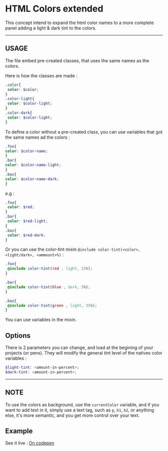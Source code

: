 # HTML Colors extended 
 This concept intend to expand the html color names to a more complete panel adding a light & dark tint to the colors.

-------------------------------------

## USAGE
 The file embed pre-created classes, that uses the same names as the colors. 

 Here is how the classes are made : 
 ```scss
 .color{ 
  color: $color;
 }
 .color-light{ 
  color: $color-light;
 }
 .color-dark{ 
  color: $color-light;
 }
 ```
To define a color without a pre-created class, you can use variables that got the same names ad the colors : 
  ```scss
 .foo{ 
  color: $color-name;
 }
 .bar{ 
  color: $color-name-light;
 }
 .baz{ 
  color: $color-name-dark;
 }
 ```
e.g : 
 ```scss
 .foo{ 
  color: $red;
 }
 .bar{ 
  color: $red-light;
 }
 .baz{ 
  color: $red-dark;
 }
```

Or you can use the color-tint mixin `@include color-tint(<color>, <light/dark>, <ammount>%)` :
 ```scss
 .foo{ 
  @include color-tint(red , light, 15%);
 }
 
 .bar{ 
  @include color-tint(blue , dark, 5%);
 }
 
 .baz{ 
  @include color-tint(green , light, 35%);
 }
 ```

You can use variables in the mixin. 

## Options
There is 2 parameters you can change, and load at the begining of your projects (or pens). They will modify the general tint level of the natives color variables :

```scss
$light-tint: <amount-in-percent>;
$dark-tint: <amount-in-percent>;
```

-------------------------------------

## NOTE
To use the colors as background, use the `currentColor` variable, and if you want to add text in it, simply use a text tag, such as `p`, `h1`, `h2`, or anything else, it's more semantic, and you get more control over your text.

## Example
See it live : [On codepen](http://codepen.io/LukyVj/pen/Wbgjob)

